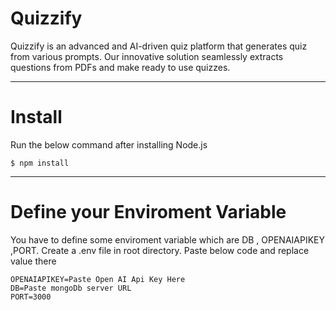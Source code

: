 # Quizzify
Quizzify is an advanced and AI-driven quiz platform that generates quiz from various prompts. 
Our innovative solution seamlessly extracts questions from PDFs and make ready to use quizzes.

---

# Install

Run the below command after installing Node.js

```
$ npm install
```

---

# Define your Enviroment Variable

You have to define some enviroment variable which are DB , OPENAIAPIKEY ,PORT.
Create a .env file in root directory.
Paste below code and replace value there
```
OPENAIAPIKEY=Paste Open AI Api Key Here
DB=Paste mongoDb server URL
PORT=3000
```


